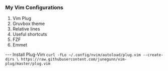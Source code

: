 ### My Vim Configurations
1. Vim Plug
2. Gruvbox theme
3. Relative lines
4. Useful shortcuts
5. FZF
6. Emmet

--- Install Plug-Vim
`curl -fLo ~/.config/nvim/autoload/plug.vim --create-dirs \
    https://raw.githubusercontent.com/junegunn/vim-plug/master/plug.vim`
